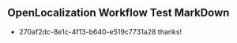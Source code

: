 ## OpenLocalization Workflow Test MarkDown
* 270af2dc-8e1c-4f13-b640-e519c7731a28 thanks!

<!--HONumber=Jul16_HO3-->


